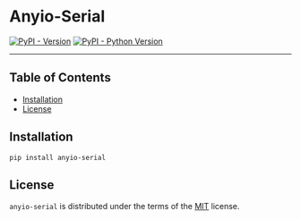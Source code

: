 # Anyio-Serial

[![PyPI - Version](https://img.shields.io/pypi/v/anyio-serial.svg)](https://pypi.org/project/anyio-serial)
[![PyPI - Python Version](https://img.shields.io/pypi/pyversions/anyio-serial.svg)](https://pypi.org/project/anyio-serial)

-----

## Table of Contents

- [Installation](#installation)
- [License](#license)

## Installation

```console
pip install anyio-serial
```

## License

`anyio-serial` is distributed under the terms of the [MIT](https://spdx.org/licenses/MIT.html) license.
